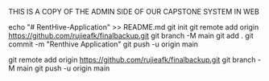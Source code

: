 THIS IS A COPY OF THE ADMIN SIDE OF OUR CAPSTONE SYSTEM IN WEB

echo "# RentHive-Application" >> README.md
git init
git remote add origin https://github.com/rujieafk/finalbackup.git
git branch -M main
git add .
git commit -m "Renthive Application"
git push -u origin main

git remote add origin https://github.com/rujieafk/finalbackup.git
git branch -M main
git push -u origin main
